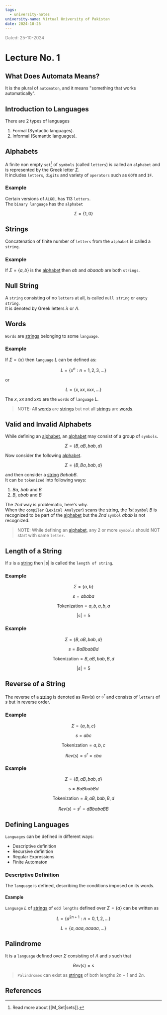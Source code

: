 ```yaml
---
tags:
  - university-notes
university-name: Virtual University of Pakistan
date: 2024-10-25
---
```


<span style="color: gray;">Dated: 25-10-2024</span>

# Lecture No. 1

## What Does Automata Means?

It is the plural of `automaton`, and it means "something that works automatically".

## Introduction to Languages

There are 2 types of languages

1. Formal (Syntactic languages).
2. Informal (Semantic languages).

## Alphabets

A finite non empty `set`[^1] of `symbols` (called `letters`) is called an `alphabet` and is represented by the Greek letter $\Sigma$.  
It includes `letters`, `digits` and variety of `operators` such as `GOTO` and `IF`.

### Example

Certain versions of `ALGOL` has 113 `letters`.  
The `binary language` has the `alphabet`  

$$\Sigma = \{1, 0\}$$

## Strings

Concatenation of finite number of `letters` from the `alphabet` is called a `string`.

### Example

If $\Sigma = \{a, b\}$ is the [alphabet](#alphabets) then $ab$ and $abaaab$ are both `strings`.

## Null String

A `string` consisting of no `letters` at all, is called `null string` or `empty string`.  
It is denoted by Greek letters $\lambda$ or $\Lambda$.

## Words

`Words` are [strings](#strings) belonging to some `language`.

### Example

If $\Sigma = \{x\}$ then `language` $L$ can be defined as:  

$$L = \{x^n : n = 1, 2, 3, \ldots\}$$

or  

$$L = \{x, xx, xxx, \dots\}$$

The $x$, $xx$ and $xxx$ are the `words` of `language` $L$.

> NOTE: All [words](#words) are [strings](#strings) but not all [strings](#strings) are [words](#words).

## Valid and Invalid Alphabets

While defining an [alphabet](#alphabets), an [alphabet](#alphabets) may consist of a group of `symbols`.  

$$\Sigma = \{B, aB, bab, d\}$$

Now consider the following [alphabet](#alphabets).  

$$\Sigma = \{B, Ba, bab, d\}$$

and then consider a [string](#strings) $BababB$.  
It can be `tokenized` into following ways:

1. $Ba$, $bab$ and $B$
2. $B$, $abab$ and $B$

The _2nd_ way is problematic, here's why.  
When the `compiler` (`Lexical Analyzer`) scans the [string](#strings), the _1st_ `symbol` $B$ is recognized to be part of the [alphabet](#alphabets) but the _2nd_ `symbol` $abab$ is not recognized.

> NOTE: While defining an [alphabet](#alphabets), any 2 or more `symbols` should NOT start with same `letter`.

## Length of a String

If $s$ is a [string](#strings) then $|s|$ is called the `length of string`.

### Example

$$\Sigma = \{a, b\}$$

$$s = ababa$$

$$\text{Tokenization} = a, b, a, b, a$$

$$|s| = 5$$

### Example

$$\Sigma = \{B, aB, bab, d\}$$

$$s = BaBbabBd$$

$$\text{Tokenization} = B, aB, bab, B, d$$

$$|s| = 5$$

## Reverse of a String

The reverse of a [string](#strings) is denoted as $Rev(s)$ or $s^r$ and consists of `letters` of $s$ but in reverse order.

### Example

$$\Sigma = \{a, b, c\}$$

$$s = abc$$

$$\text{Tokenization} = a, b, c$$

$$Rev(s) = s^r = cba$$

### Example

$$\Sigma = \{B, aB, bab, d\}$$

$$s = BaBbabBd$$

$$\text{Tokenization} = B, aB, bab, B, d$$

$$Rev(s) = s^r = dBbabaBB$$

## Defining Languages

`Languages` can be defined in different ways:

- Descriptive definition
- Recursive definition
- Regular Expressions
- Finite Automaton

### Descriptive Definition

The `language` is defined, describing the conditions imposed on its words.

#### Example

`Language` $L$ of [strings](#strings) of `odd lengths` defined over $\Sigma = \{a\}$ can be written as  

$$L = \{a^{2n + 1}: n = 0, 1, 2, \ldots\}$$

$$L = \{a, aaa, aaaaa, \ldots\}$$

## Palindrome

It is a `language` defined over $\Sigma$ consisting of $\Lambda$ and $s$ such that  

$$Rev(s) = s$$

> `Palindromes` can exist as [strings](#strings) of both lengths $2n - 1$ and $2n$.

## References

[^1]: Read more about [[M_Set|sets]].